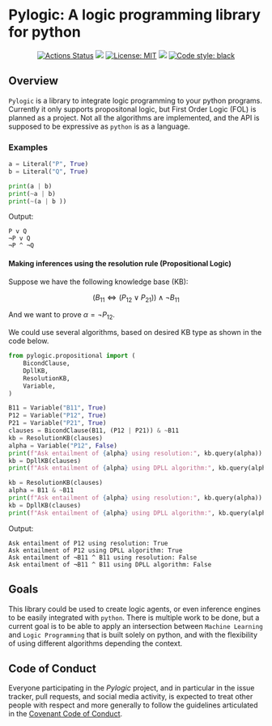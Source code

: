 # Pylogic: A logic programming library for python

<p align="center">
<a href="https://github.com/dpalmasan/py-logic/actions"><img alt="Actions Status" src="https://github.com/dpalmasan/py-logic/workflows/build/badge.svg"></a>
<a href="https://codecov.io/gh/dpalmasan/py-logic" > <img src="https://codecov.io/gh/dpalmasan/py-logic/branch/main/graph/badge.svg?token=1ROCTA6VNM"/></a>
<a href="https://github.com/dpalmasan/py-logic/blob/master/LICENSE"><img alt="License: MIT" src="https://img.shields.io/github/license/dpalmasan/py-logic"></a>
<a href="https://www.contributor-covenant.org/" > <img src="https://img.shields.io/badge/Contributor%20Covenant-2.1-4baaaa.svg"/></a>
<a href="https://github.com/psf/black"><img alt="Code style: black" src="https://img.shields.io/badge/code%20style-black-000000.svg"></a>
</p>

## Overview

`Pylogic` is a library to integrate logic programming to your python programs. Currently it only supports propositonal logic, but First Order Logic (FOL) is planned as a project. Not all the algorithms are implemented, and the API is supposed to be expressive as `python` is as a language.

### Examples

```python
a = Literal("P", True)
b = Literal("Q", True)

print(a | b)
print(~a | b)
print(~(a | b ))
```

Output:

```
P v Q
¬P v Q
¬P ^ ¬Q
```

#### Making inferences using the resolution rule (Propositional Logic)

Suppose we have the following knowledge base (KB):

$$(B_{11} \Leftrightarrow (P_{12} \vee P_{21})) \wedge \neg B_{11}$$

And we want to prove $\alpha = \neg P_{12}$.

We could use several algorithms, based on desired KB type as shown in the code below.

```python
from pylogic.propositional import (
    BicondClause,
    DpllKB,
    ResolutionKB,
    Variable,
)

B11 = Variable("B11", True)
P12 = Variable("P12", True)
P21 = Variable("P21", True)
clauses = BicondClause(B11, (P12 | P21)) & ~B11
kb = ResolutionKB(clauses)
alpha = Variable("P12", False)
print(f"Ask entailment of {alpha} using resolution:", kb.query(alpha))
kb = DpllKB(clauses)
print(f"Ask entailment of {alpha} using DPLL algorithm:", kb.query(alpha))

kb = ResolutionKB(clauses)
alpha = B11 & ~B11
print(f"Ask entailment of {alpha} using resolution:", kb.query(alpha))
kb = DpllKB(clauses)
print(f"Ask entailment of {alpha} using DPLL algorithm:", kb.query(alpha))
```

Output:

```
Ask entailment of P12 using resolution: True
Ask entailment of P12 using DPLL algorithm: True
Ask entailment of ¬B11 ^ B11 using resolution: False
Ask entailment of ¬B11 ^ B11 using DPLL algorithm: False
```

## Goals

This library could be used to create logic agents, or even inference engines to be easily integrated with `python`. There is multiple work to be done, but a current goal is to be able to apply an intersection between `Machine Learning` and `Logic Programming` that is built solely on python, and with the flexibility of using different algorithms depending the context.

## Code of Conduct

Everyone participating in the _Pylogic_ project, and in particular in the issue tracker,
pull requests, and social media activity, is expected to treat other people with respect
and more generally to follow the guidelines articulated in the
[Covenant Code of Conduct](code_of_conduct.md).
